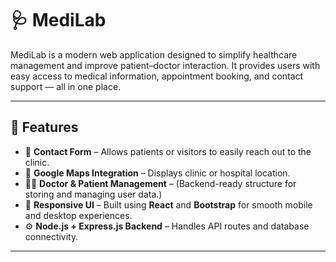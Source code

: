# 🩺 MediLab

MediLab is a modern web application designed to simplify healthcare management and improve patient–doctor interaction. 
It provides users with easy access to medical information, appointment booking, and contact support — all in one place.

---

## 🚀 Features

- 💬 **Contact Form** – Allows patients or visitors to easily reach out to the clinic.
- 🧭 **Google Maps Integration** – Displays clinic or hospital location.
- 👩‍⚕️ **Doctor & Patient Management** – (Backend-ready structure for storing and managing user data.)
- 📱 **Responsive UI** – Built using **React** and **Bootstrap** for smooth mobile and desktop experiences.
- ⚙️ **Node.js + Express.js Backend** – Handles API routes and database connectivity.

---




